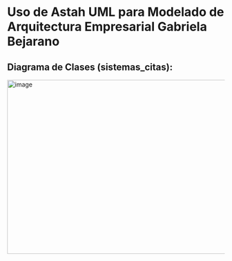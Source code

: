 # Uso de Astah UML para Modelado de Arquitectura Empresarial Gabriela Bejarano


## Diagrama de Clases (sistemas_citas): 

<img width="620" height="402" alt="image" src="https://github.com/user-attachments/assets/2cd4fc08-9625-41a7-8d94-fb9dbba4e1d8" />
